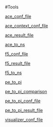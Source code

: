 #Tools

[ace_conf_file](ace_conf_file)
[ace_context_conf_file](ace_context_conf_file)
[ace_result_file](ace_result_file)
[ace_to_ns](ace_to_ns)
[f5_conf_file](f5_conf_file)
[f5_result_file](f5_result_file)
[f5_to_ns](f5_to_ns)
[pe_to_pi](pe_to_pi)
[pe_to_pi_comparison](pe_to_pi_comparison)
[pe_to_pi_conf_file](pe_to_pi_conf_file)
[pe_to_pi_result_file](pe_to_pi_result_file)
[visualizer_conf_file](visualizer_conf_file)


